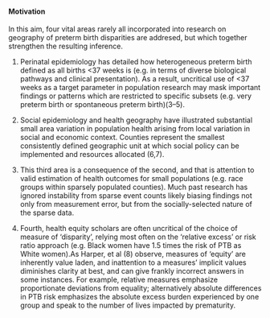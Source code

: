 #### Motivation

In this aim, four vital areas rarely all incorporated into research on
geography of preterm birth disparities are addresed, but which together
strengthen the resulting inference.

1.  Perinatal epidemiology has detailed how heterogeneous preterm birth
    defined as all births &lt;37 weeks is (e.g. in terms of diverse
    biological pathways and clinical presentation). As a result,
    uncritical use of &lt;37 weeks as a target parameter in population
    research may mask important findings or patterns which are
    restricted to specific subsets (e.g. very preterm birth or
    spontaneous preterm birth)(3–5).

2.  Social epidemiology and health geography have illustrated
    substantial small area variation in population health arising from
    local variation in social and economic context. Counties represent
    the smallest consistently defined geographic unit at which social
    policy can be implemented and resources allocated (6,7).

3.  This third area is a consequence of the second, and that is
    attention to valid estimation of health outcomes for small
    populations (e.g. race groups within sparsely populated counties).
    Much past research has ignored instability from sparse event counts
    likely biasing findings not only from measurement error, but from
    the socially-selected nature of the sparse data.

4.  Fourth, health equity scholars are often uncritical of the choice of
    measure of ‘disparity’, relying most often on the ‘relative excess’
    or risk ratio approach (e.g. Black women have 1.5 times the risk of
    PTB as White women).As Harper, et al (8) observe, measures of
    ‘equity’ are inherently value laden, and inattention to a measures’
    implicit values diminishes clarity at best, and can give frankly
    incorrect answers in some instances. For example, relative measures
    emphasize proportionate deviations from equality; alternatively
    absolute differences in PTB risk emphasizes the absolute excess
    burden experienced by one group and speak to the number of lives
    impacted by prematurity.
